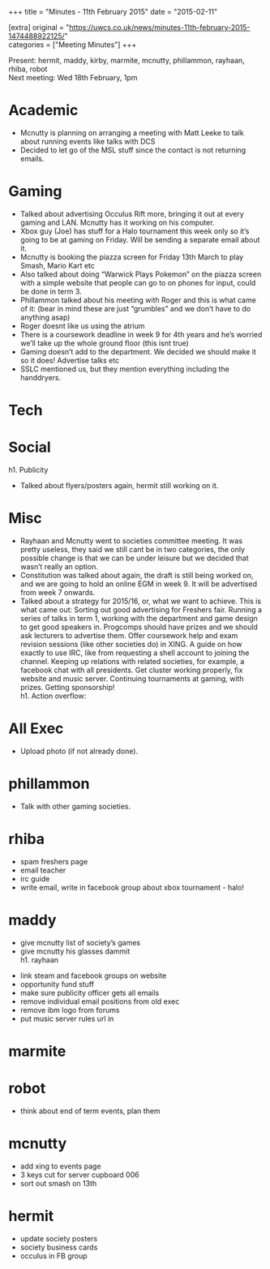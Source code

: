 +++
title = "Minutes - 11th February 2015"
date = "2015-02-11"

[extra]
original = "https://uwcs.co.uk/news/minutes-11th-february-2015-1474488922125/"    
categories = ["Meeting Minutes"]
+++

Present: hermit, maddy, kirby, marmite, mcnutty, phillammon, rayhaan, rhiba, robot  
Next meeting: Wed 18th February, 1pm

# Academic

  - Mcnutty is planning on arranging a meeting with Matt Leeke to talk about running events like talks with DCS
  - Decided to let go of the MSL stuff since the contact is not returning emails.

# Gaming

  - Talked about advertising Occulus Rift more, bringing it out at every gaming and LAN. Mcnutty has it working on his computer.
  - Xbox guy (Joe) has stuff for a Halo tournament this week only so it’s going to be at gaming on Friday. Will be sending a separate email about it.
  - Mcnutty is booking the piazza screen for Friday 13th March to play Smash, Mario Kart etc
  - Also talked about doing “Warwick Plays Pokemon” on the piazza screen with a simple website that people can go to on phones for input, could be done in term 3.
  - Phillammon talked about his meeting with Roger and this is what came of it: (bear in mind these are just “grumbles” and we don’t have to do anything asap)
  - Roger doesnt like us using the atrium
  - There is a coursework deadline in week 9 for 4th years and he’s worried we’ll take up the whole ground floor (this isnt true)
  - Gaming doesn’t add to the department. We decided we should make it so it does\! Advertise talks etc
  - SSLC mentioned us, but they mention everything including the handdryers.

# Tech

# Social  
h1. Publicity

  - Talked about flyers/posters again, hermit still working on it.

# Misc

  - Rayhaan and Mcnutty went to societies committee meeting. It was pretty useless, they said we still cant be in two categories, the only possible change is that we can be under leisure but we decided that wasn’t really an option.
  - Constitution was talked about again, the draft is still being worked on, and we are going to hold an online EGM in week 9. It will be advertised from week 7 onwards.
  - Talked about a strategy for 2015/16, or, what we want to achieve. This is what came out: Sorting out good advertising for Freshers fair. Running a series of talks in term 1, working with the department and game design to get good speakers in. Progcomps should have prizes and we should ask lecturers to advertise them. Offer coursework help and exam revision sessions (like other societies do) in XING. A guide on how exactly to use IRC, like from requesting a shell account to joining the channel. Keeping up relations with related societies, for example, a facebook chat with all presidents. Get cluster working properly, fix website and music server. Continuing tournaments at gaming, with prizes. Getting sponsorship\!  
    h1. Action overflow:

# All Exec

  - Upload photo (if not already done).

# phillammon

  - Talk with other gaming societies.

# rhiba

  - spam freshers page
  - email teacher
  - irc guide
  - write email, write in facebook group about xbox tournament - halo\!

# maddy

  - give mcnutty list of society’s games
  - give mcnutty his glasses dammit  
    h1. rayhaan

<!-- end list -->

  - link steam and facebook groups on website
  - opportunity fund stuff
  - make sure publicity officer gets all emails
  - remove individual email positions from old exec
  - remove ibm logo from forums
  - put music server rules url in

# marmite

# robot

  - think about end of term events, plan them

# mcnutty

  - add xing to events page
  - 3 keys cut for server cupboard 006
  - sort out smash on 13th

# hermit

  - update society posters
  - society business cards
  - occulus in FB group
